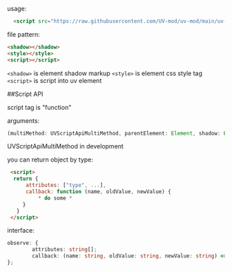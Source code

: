 usage:
``` html
  <script src="https://raw.githubusercontent.com/UV-mod/uv-mod/main/uv-mod/uv-mod.min.js"></script>
```

file pattern:
``` html
<shadow></shadow>
<style></style>
<script></script>
```

`<shadow>` is element shadow markup
`<style>` is element css style tag
`<script>` is script into uv element 

##Script API

script tag is "function"

arguments: 
```ts
(multiMethod: UVScriptApiMultiMethod, parentElement: Element, shadow: Element)
```

UVScriptApiMultiMethod in development

you can return object by type:
```html
 <script>
  return {
      attributes: ["type", ...],
      callback: function (name, oldValue, newValue) {
          * do some *
     }
   }
 </script>
```

interface: 
```ts
observe: {
		attributes: string[];
		callback: (name: string, oldValue: string, newValue: string) => void;
};
```

